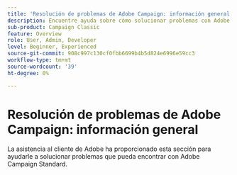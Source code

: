 ```yaml
---
title: 'Resolución de problemas de Adobe Campaign: información general'
description: Encuentre ayuda sobre cómo solucionar problemas con Adobe Campaign.
sub-product: Campaign Classic
feature: Overview
role: User, Admin, Developer
level: Beginner, Experienced
source-git-commit: 908c997c130cf0fbb6699b4b5d824e6996e59cc3
workflow-type: tm+mt
source-wordcount: '39'
ht-degree: 0%

---
```



# Resolución de problemas de Adobe Campaign: información general

La asistencia al cliente de Adobe ha proporcionado esta sección para ayudarle a solucionar problemas que pueda encontrar con Adobe Campaign Standard.
